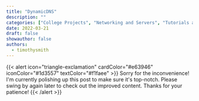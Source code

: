 ```yaml
---
title: "DynamicDNS"
description: ""
categories: ["College Projects", "Networking and Servers", "Tutorials and Guides"]
date: 2022-03-21
draft: false
showauthor: false
authors:
  - timothysmith
---
```

{{< alert icon="triangle-exclamation" cardColor="#e63946" iconColor="#1d3557" textColor="#f1faee" >}}
Sorry for the inconvenience! I'm currently polishing up this post to make sure it's top-notch. Please swing by again later to check out the improved content. Thanks for your patience!
{{< /alert >}}